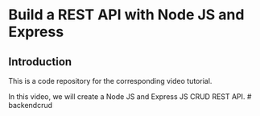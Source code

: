 # Build a REST API with Node JS and Express



## Introduction
This is a code repository for the corresponding video tutorial. 

In this video, we will create a Node JS and Express JS CRUD REST API.
#   b a c k e n d c r u d  
 